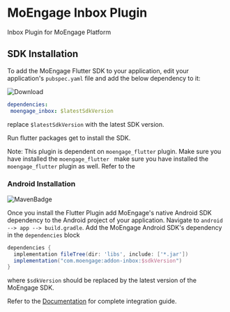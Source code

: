 # MoEngage Inbox Plugin

Inbox Plugin for MoEngage Platform

## SDK Installation

To add the MoEngage Flutter SDK to your application, edit your application's `pubspec.yaml` file and add the below dependency to it:

![Download](https://img.shields.io/pub/v/moengage_inbox.svg)

```yaml
dependencies:
 moengage_inbox: $latestSdkVersion
```
replace `$latestSdkVersion` with the latest SDK version.

Run flutter packages get to install the SDK.
 
 Note: This plugin is dependent on `moengage_flutter` plugin. Make sure you have installed the `moengage_flutter
 ` make sure you have installed the `moengage_flutter` plugin as well. Refer to the 
 
 ### Android Installation
 
![MavenBadge](http://maven-badges.herokuapp.com/maven-central/com.moengage/addon-inbox/badge.svg) 
 
  Once you install the Flutter Plugin add MoEngage's native Android SDK dependency to the Android project of your application.
  Navigate to `android --> app --> build.gradle`. Add the MoEngage Android SDK's dependency in the `dependencies` block
  
  ```groovy
  dependencies {
    implementation fileTree(dir: 'libs', include: ['*.jar'])
    implementation("com.moengage:addon-inbox:$sdkVersion")
}
  ```
where `$sdkVersion` should be replaced by the latest version of the MoEngage SDK.

Refer to the [Documentation](https://docs.moengage.com/docs/flutter-notification-center) for complete integration guide.
